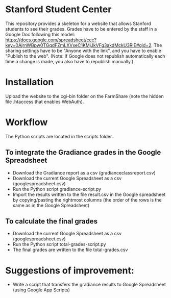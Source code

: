 Stanford Student Center
=======================

This repository provides a skeleton for a website that allows Stanford students to see their grades. Grades have to be entered by the staff in a Google Doc following this model: https://docs.google.com/spreadsheet/ccc?key=0AjrnWBpw0TGqdFZmLXVxeC1KMjJkVFg3akdMckU3RlE#gid=2. The sharing settings have to be "Anyone with the link", and you have to enable "Publish to the web". (Note: if Google does not republish automatically each time a change is made, you also have to republish manually.)

# Installation

Upload the website to the cgi-bin folder on the FarmShare (note the hidden file .htaccess that enables WebAuth).

# Workflow
The Python scripts are located in the scripts folder.
## To integrate the Gradiance grades in the Google Spreadsheet
- Download the Gradiance report as a csv (gradianceclassreport.csv)
- Download the current Google Spreadsheet as a csv (googlespreadsheet.csv)
- Run the Python script gradiance-script.py
- Import the results written to the file result.csv in the Google spreadsheet by copying/pasting the rightmost columns (the order of the rows is the same as in the Google Spreadsheet)

## To calculate the final grades
- Download the current Google Spreadsheet as a csv (googlespreadsheet.csv)
- Run the Python script total-grades-script.py
- The final grades are written to the file total-grades.csv

# Suggestions of improvement:
- Write a script that transfers the gradiance results to Google Spreadsheet (using Google App Scripts)